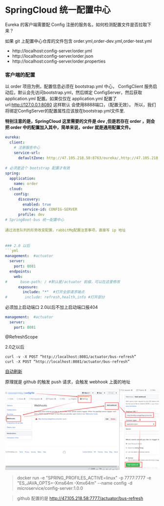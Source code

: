 # SpringCloud 统一配置中心

Eureka 的客户端需要配 Config 注册的服务名，如何检测配置文件是否拉取下来？

如果 git 上配置中心仓库的文件包含 order.yml,order-dev.yml,order-test.yml

- http://localhost:config-server/order.yml
- http://localhost:config-server/order.json
- http://localhost:config-server/order.properties

### 客户端的配置
以 order 项目为例，配置信息必须在 bootstrap.yml 中心， ConfigClient 服务启动后，默认会先访问bootstrap.yml，然后绑定
ConfigServer，然后获取 application.yml 配置。如果仅仅在 application.yml 配置了url:http://127.0.0.1:8080 这样默认
会使用8888端口，（配置无效）。 所以，我们将绑定ConfigServer的配置属性应该放在bootstrap.yml文件里.

**特别注意的是，SpringCloud 这里需要的文件是 dev ,但是若存在 order ，则会把 order 中的配置加入其中，简单来说，order
就是通用配置文件。**

```yml
eureka:
  client:
    # 注册服务中心
    service-url:
      defaultZone: http://47.105.218.58:8763/eureka/,http://47.105.218.58:8761/eureka/,http://47.105.218.58:8762/eureka/

# 必须是这个 bootstrap 配置才有效
spring:
  application:
    name: order
  cloud:
    config:
      discovery:
        enabled: true
        service-id: CONFIG-SERVER
      profile: dev
# SpringBoot-bus 统一配置中心

通过消息队列的形势改变配置，rabbitMq配置注意事项，直接写 ip 地址


### 2.0 以后
```yml
management:  #actuator
  server:
    port: 8081
  endpoints:
    web:
#      base-path: / #默认是/actuator 前缀，可以在这里修改
      exposure:
        include: "*"  #打开全部请求端点
#        include: refresh,health,info #打开部分
```

必须加上启动端口 2.0以后不加上启动端口报404

```yml
management:  #actuator
  server:
    port: 8081
```

@RefreshScope

2.0之以后

```shell
curl -v -X POST “http://localhost:8081/actuator/bus-refresh” 
curl -X POST “http://localhost:8081/actuator/bus-refresh”
```


[自动刷新](https://blog.csdn.net/antma/article/details/81369872)

原理就是 github 的触发 push 请求，会触发 webhook 上面的地址

![](image/2.png)

> docker run -e "SPRING_PROFILES_ACTIVE=linux" -p 7777:7777 -e "ES_JAVA_OPTS=-Xms64m -Xmx64m" --name config -d microservice/config-server:1.0.0
 
> github 配置的是 http://47.105.218.58:7777/actuator/bus-refresh
